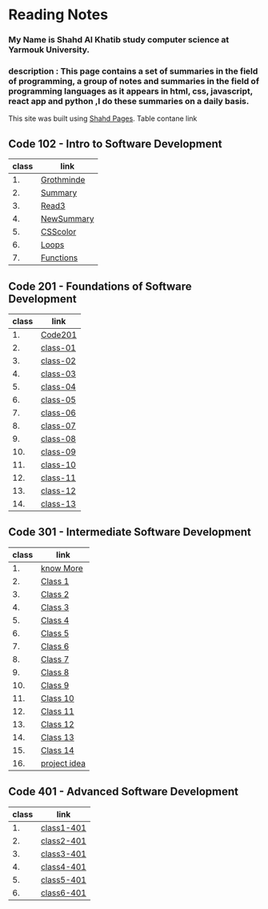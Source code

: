 # Reading Notes

### My Name is Shahd Al Khatib study computer science at Yarmouk University.

### description : This page contains a set of summaries in the field of programming, a group of notes and summaries in the field of programming languages ​​as it appears in html, css, javascript, react app and python ,I do these summaries on a daily basis.

This site was built using [Shahd Pages]( https://shahd1995913.github.io/reading-note/).
Table contane link


## Code 102 - Intro to Software Development


| class | link |
| --- | --- |
| 1.  | [Grothminde](Growthmindset) |
| 2.  | [Summary](summarizes) |
| 3.  | [Read3](read3) |
| 4.  | [NewSummary](NewSummary) |
| 5.  | [CSScolor](CSScolor) |
| 6.  | [Loops](Loops) |
| 7.  | [Functions](Functions) |



## Code 201 - Foundations of Software Development

| class | link |
| --- | --- |
| 1.  | [Code201](Code201) |
| 2.  | [class-01](class-01)  |
| 3.  |  [class-02](class-02)  |
| 4.  | [class-03](class-03)  |
| 5.  | [class-04](class-04)  |
| 6.  |[class-05](class-05)  |
| 7.  | [class-06](class-06)  |
| 8.  | [class-07](class-07) |
| 9.  | [class-08](class-08)  |
| 10.  | [class-09](class-09)  |
| 11.  | [class-10](class-10)  |
| 12.  | [class-11](class-11)  |
| 13.  |[class-12](class-12)  |
| 14.  | [class-13](class-13)  |





## Code 301 - Intermediate Software Development

| class | link |
| --- | --- |
| 1.  | [know More](knowMore301) |
| 2.  | [Class 1 ](class-1-301)  |
| 3.  | [Class 2 ](class-2-301)  |
| 4.  | [Class 3 ](class-3-301)  |
| 5.  | [Class 4 ](class-4-301)  |
| 6.  | [Class 5 ](class-5-301)  |
| 7.  | [Class 6 ](class-6-301)  |
| 8.  | [Class 7 ](class-7-301)  |
| 9.  | [Class 8 ](class-8-301)  |
| 10. | [Class 9 ](class-9-301)  |
| 11. | [Class 10 ](class-10-301)|
| 12. | [Class 11 ](class-11-301)|
| 13. | [Class 12 ](class-12-301)|
| 14. | [Class 13 ](class-13-301)|
| 15. | [Class 14 ](class-14-301)|
| 16. | [project idea ](project)|

## Code 401 - Advanced Software Development

| class | link |
| ---   | ---  |
| 1.  | [class1-401](class1-401) |
| 2.  | [class2-401](class2-401) |
| 3.  | [class3-401](class3-401) |
| 4.  | [class4-401](class4-401) |
| 5.  | [class5-401](class5-401) |
| 6.  | [class6-401](class6-401) |